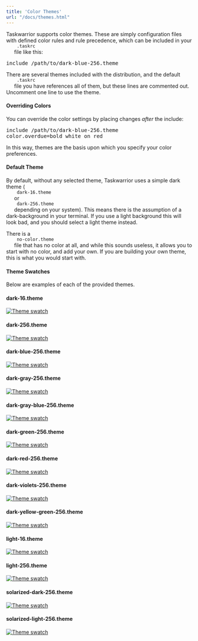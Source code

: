 ```yaml
---
title: 'Color Themes'
url: "/docs/themes.html"
---
```

<div class="col-md-10 main">
 <div class="row">
  <p>
   Taskwarrior supports color themes. These are simply configuration
              files with defined color rules and rule precedence, which can be
              included in your
   <code>
    .taskrc
   </code>
   file like this:
  </p>
  <pre>include /path/to/dark-blue-256.theme</pre>
  <p>
   There are several themes included with the distribution, and the
              default
   <code>
    .taskrc
   </code>
   file you have references all of them,
              but these lines are commented out. Uncomment one line to use the
              theme.
  </p>
  <a name="override">
  </a>
  <h4>
   Overriding Colors
  </h4>
  <p>
   You can override the color settings by placing changes
   <em>
    after
   </em>
   the include:
  </p>
  <pre>include /path/to/dark-blue-256.theme
color.overdue=bold white on red</pre>
  <p>
   In this way, themes are the basis upon which you specify your
              color preferences.
  </p>
  <a name="default">
  </a>
  <h4>
   Default Theme
  </h4>
  <p>
   By default, without any selected theme, Taskwarrior uses a simple
              dark theme (
   <code>
    dark-16.theme
   </code>
   or
   <code>
    dark-256.theme
   </code>
   depending on your system). This means there is the assumption of a
              dark-background in your terminal. If you use a light background
              this will look bad, and you should select a light theme instead.
  </p>
  <p>
   There is a
   <code>
    no-color.theme
   </code>
   file that has no color at all,
              and while this sounds useless, it allows you to start with no color,
              and add your own.  If you are building your own theme, this is what
              you would start with.
  </p>
  <a name="swatches">
  </a>
  <h4>
   Theme Swatches
  </h4>
  <p>
   Below are examples of each of the provided themes.
  </p>
  <h4>
   dark-16.theme
  </h4>
  <p>
   <a href="/docs/images/dark-16.png">
    <img alt="Theme swatch" class="img-thumbnail" src="/docs/images/dark-16.png"/>
   </a>
  </p>
  <h4>
   dark-256.theme
  </h4>
  <p>
   <a href="/docs/images/dark-256.png">
    <img alt="Theme swatch" class="img-thumbnail" src="/docs/images/dark-256.png"/>
   </a>
  </p>
  <h4>
   dark-blue-256.theme
  </h4>
  <p>
   <a href="/docs/images/dark-blue-256.png">
    <img alt="Theme swatch" class="img-thumbnail" src="/docs/images/dark-blue-256.png"/>
   </a>
  </p>
  <h4>
   dark-gray-256.theme
  </h4>
  <p>
   <a href="/docs/images/dark-gray-256.png">
    <img alt="Theme swatch" class="img-thumbnail" src="/docs/images/dark-gray-256.png"/>
   </a>
  </p>
  <h4>
   dark-gray-blue-256.theme
  </h4>
  <p>
   <a href="/docs/images/dark-gray-blue-256.png">
    <img alt="Theme swatch" class="img-thumbnail" src="/docs/images/dark-gray-blue-256.png"/>
   </a>
  </p>
  <h4>
   dark-green-256.theme
  </h4>
  <p>
   <a href="/docs/images/dark-green-256.png">
    <img alt="Theme swatch" class="img-thumbnail" src="/docs/images/dark-green-256.png"/>
   </a>
  </p>
  <h4>
   dark-red-256.theme
  </h4>
  <p>
   <a href="/docs/images/dark-red-256.png">
    <img alt="Theme swatch" class="img-thumbnail" src="/docs/images/dark-red-256.png"/>
   </a>
  </p>
  <h4>
   dark-violets-256.theme
  </h4>
  <p>
   <a href="/docs/images/dark-violets-256.png">
    <img alt="Theme swatch" class="img-thumbnail" src="/docs/images/dark-violets-256.png"/>
   </a>
  </p>
  <h4>
   dark-yellow-green-256.theme
  </h4>
  <p>
   <a href="/docs/images/dark-yellow-green-256.png">
    <img alt="Theme swatch" class="img-thumbnail" src="/docs/images/dark-yellow-green-256.png"/>
   </a>
  </p>
  <h4>
   light-16.theme
  </h4>
  <p>
   <a href="/docs/images/light-16.png">
    <img alt="Theme swatch" class="img-thumbnail" src="/docs/images/light-16.png"/>
   </a>
  </p>
  <h4>
   light-256.theme
  </h4>
  <p>
   <a href="/docs/images/light-256.png">
    <img alt="Theme swatch" class="img-thumbnail" src="/docs/images/light-256.png"/>
   </a>
  </p>
  <h4>
   solarized-dark-256.theme
  </h4>
  <p>
   <a href="/docs/images/solarized-dark-256.png">
    <img alt="Theme swatch" class="img-thumbnail" src="/docs/images/solarized-dark-256.png"/>
   </a>
  </p>
  <h4>
   solarized-light-256.theme
  </h4>
  <p>
   <a href="/docs/images/solarized-light-256.png">
    <img alt="Theme swatch" class="img-thumbnail" src="/docs/images/solarized-light-256.png"/>
   </a>
  </p>
 </div>
 <br/>
 <br/>
</div>

